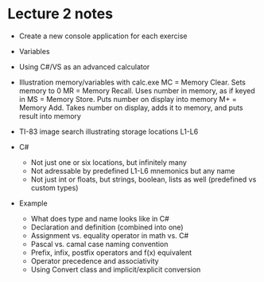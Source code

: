 ﻿# Lecture 2 notes

- Create a new console application for each exercise

- Variables
- Using C#/VS as an advanced calculator
- Illustration memory/variables with calc.exe
    MC = Memory Clear. Sets memory to 0 
    MR = Memory Recall. Uses number in memory, as if keyed in 
    MS = Memory Store. Puts number on display into memory 
    M+ = Memory Add. Takes number on display, adds it to memory, and puts result into memory 
- TI-83 image search illustrating storage locations L1-L6
- C#
  - Not just one or six locations, but infinitely many
  - Not adressable by predefined L1-L6 mnemonics but any name
  - Not just int or floats, but strings, boolean, lists as well (predefined vs custom types)

- Example
  - What does type and name looks like in C#
  - Declaration and definition (combined into one)
  - Assignment vs. equality operator in math vs. C#
  - Pascal vs. camal case naming convention
  - Prefix, infix, postfix operators and f(x) equivalent
  - Operator precedence and associativity
  - Using Convert class and implicit/explicit conversion
